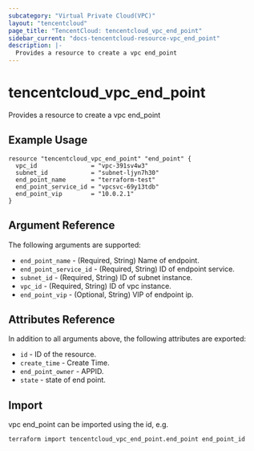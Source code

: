 ```yaml
---
subcategory: "Virtual Private Cloud(VPC)"
layout: "tencentcloud"
page_title: "TencentCloud: tencentcloud_vpc_end_point"
sidebar_current: "docs-tencentcloud-resource-vpc_end_point"
description: |-
  Provides a resource to create a vpc end_point
---
```


# tencentcloud_vpc_end_point

Provides a resource to create a vpc end_point

## Example Usage

```hcl
resource "tencentcloud_vpc_end_point" "end_point" {
  vpc_id               = "vpc-391sv4w3"
  subnet_id            = "subnet-ljyn7h30"
  end_point_name       = "terraform-test"
  end_point_service_id = "vpcsvc-69y13tdb"
  end_point_vip        = "10.0.2.1"
}
```

## Argument Reference

The following arguments are supported:

* `end_point_name` - (Required, String) Name of endpoint.
* `end_point_service_id` - (Required, String) ID of endpoint service.
* `subnet_id` - (Required, String) ID of subnet instance.
* `vpc_id` - (Required, String) ID of vpc instance.
* `end_point_vip` - (Optional, String) VIP of endpoint ip.

## Attributes Reference

In addition to all arguments above, the following attributes are exported:

* `id` - ID of the resource.
* `create_time` - Create Time.
* `end_point_owner` - APPID.
* `state` - state of end point.


## Import

vpc end_point can be imported using the id, e.g.

```
terraform import tencentcloud_vpc_end_point.end_point end_point_id
```

